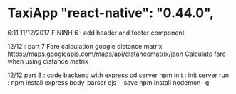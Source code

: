 # TaxiApp "react-native": "0.44.0",
6:11 11/12/2017 FININH 6 : add header and footer component,

12/12 : part 7 Fare calculation google distance matrix
https://maps.googleapis.com/maps/api/distancematrix/json
Calculate fare when using distance matrix

12/12 part 8 : code backend with express 
cd server
npm init : init server
run : npm install express body-parser ejs --save 
npm install nodemon -g 

